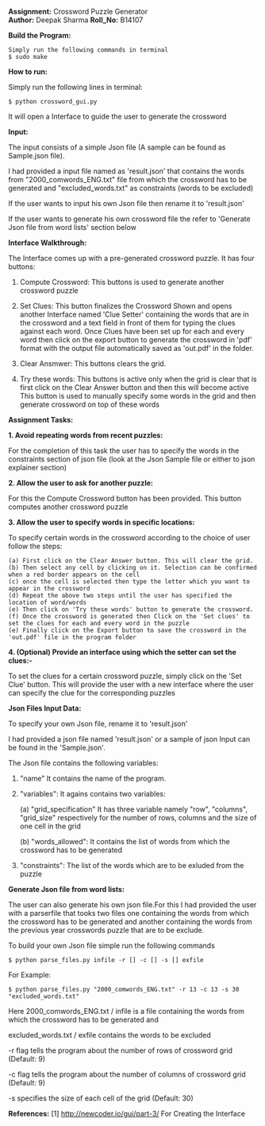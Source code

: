 <b>Assignment:</b> Crossword Puzzle Generator  
<b>Author:</b> Deepak Sharma
<b>Roll_No:</b> B14107

<b>Build the Program:</b>

	Simply run the following commands in terminal
	$ sudo make 


<b>How to run:</b>

Simply run the following lines in terminal:
	
    $ python crossword_gui.py

It will open a Interface to guide the user to generate the crossword

<b>Input:</b>

The input consists of a simple Json file (A sample can be found as Sample.json file). 

I had provided a input file named as 'result.json' that contains the words from "2000_comwords_ENG.txt" file from which the crossword has to be generated and "excluded_words.txt" as constraints (words to be excluded)

If the user wants to input his own Json file then rename it to 'result.json'
		
If the user wants to generate his own crossword file the refer to 'Generate Json file from word lists' section below 	


<b>Interface Walkthrough:</b>

The Interface comes up with a pre-generated crossword puzzle. It has four buttons:

1. 	Compute Crossword: This buttons is used to generate another crossword puzzle

2.	Set Clues: This button finalizes the Crossword Shown and opens another 			Interface named 'Clue Setter' containing the words
						that are in the crossword and a text field in front of them for typing the clues against each word. Once Clues have been set up
						for each and every word then click on the export button to generate the crossword in 'pdf' format with the output file automatically saved 
						as 'out.pdf' in the folder.

3. Clear Ansmwer: This buttons clears the grid.

4. Try these words:	This buttons is active only when the grid is clear that is first click on the Clear Answer button and then this will become active
							This button is used to manually specify some words in the grid and then generate crossword on top of these words


<b>Assignment Tasks:</b>

<b>1.	Avoid repeating words from recent puzzles:</b>

For the completion of this task the user has to specify the words in the constraints section of json file (look at the Json Sample file or either to json explainer section)

<b>2.	Allow the user to ask for another puzzle:</b>

For this the Compute Crossword button has been provided. This button computes another crossword puzzle

<b>3.	Allow the user to specify words in specific locations:</b>
				
 To specify certain words in the crossword according to the choice of user follow the steps:
			
  	(a) First click on the Clear Answer button. This will clear the grid.
	(b)	Then select any cell by clicking on it. Selection can be confirmed when a red border appears on the cell
	(c)	once the cell is selected then type the letter which you want to appear in the crossword
	(d) Repeat the above two steps until the user has specified the location of word/words
	(e) Then click on 'Try these words' button to generate the crossword.
	(f) Once the crossword is generated then Click on the 'Set clues' to set the clues for each and every word in the puzzle
	(e) Finally click on the Export button to save the crossword in the 'out.pdf' file in the program folder
	

<b>4.	(Optional) Provide an interface using which the setter 	can set the clues:-</b>
				
   To set the clues for a certain crossword puzzle, simply click on the 'Set Clue' button. This will provide the user with a new interface 
				where the user can specify the clue for the corresponding puzzles

<b>Json Files Input Data:</b>

To specify your own Json file, rename it to 'result.json'


I had provided a json file named 'result.json' or a sample of json Input can be found in the 'Sample.json'.

The Json file contains the following variables:

1. 	"name"	It contains the name of the program. 

2.	"variables": It agains contains two variables:
	
    (a) "grid_specification" It has three variable namely "row", "columns", "grid_size" respectively for the number of rows, columns and the size of one cell 							in the grid
	
    (b) "words_allowed": It contains the list of words from which the crossword has to be generated
	

3.	"constraints": The list of the words which are to be exluded from the puzzle

<b>Generate Json file from word lists:</b>
	
The user can also generate his own json file.For this I had provided the user with a parserfile that tooks two files one containing the words from which the crossword has to be generated and another containing the words from the previous year crosswords puzzle that are to be exclude.

To build your own Json file simple run the following commands
	
	$ python parse_files.py infile -r [] -c [] -s [] exfile

For Example:
	
    $ python parse_files.py "2000_comwords_ENG.txt" -r 13 -c 13 -s 30 "excluded_words.txt"

Here 2000_comwords_ENG.txt / infile is a file containing the words from which the crossword has to be generated
and 

excluded_words.txt / exfile contains the words to be excluded

-r flag tells the program about the number of rows of crossword grid (Default: 9)

-c flag tells the program about the number of columns of crossword grid	 (Default: 9)

-s specifies the size of each cell of the grid (Default: 30)


<b>References:</b>
	[1]	http://newcoder.io/gui/part-3/		For Creating the Interface 